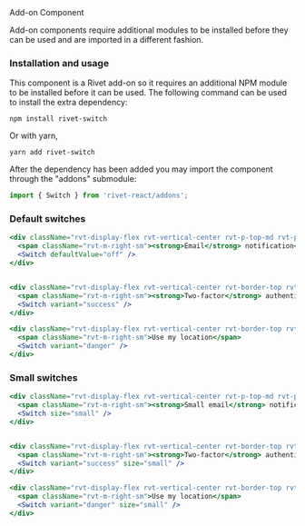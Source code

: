 <div class="rvt-alert rvt-alert--error rvt-m-bottom-lg" role="alert" aria-labelledby="error-alert-title">
    <span class="rvt-alert__title" id="error-alert-title">Add-on Component</span>
    <p class="rvt-alert__message">Add-on components require additional modules to be installed before they can be used and are imported in a different fashion.</p>
</div>

### Installation and usage

This component is a Rivet add-on so it requires an additional NPM module to be installed before it can be used.  The following command can be used to install the extra dependency:

```shell
npm install rivet-switch
```

 Or with yarn,

```shell
yarn add rivet-switch
```

After the dependency has been added you may import the component through the "addons" submodule:

```javascript static
import { Switch } from 'rivet-react/addons';
```

### Default switches

```jsx
<div className="rvt-display-flex rvt-vertical-center rvt-p-top-md rvt-p-bottom-md">
  <span className="rvt-m-right-sm"><strong>Email</strong> notification</span>
  <Switch defaultValue="off" />
</div>


<div className="rvt-display-flex rvt-vertical-center rvt-border-top rvt-p-top-md rvt-p-bottom-md">
  <span className="rvt-m-right-sm"><strong>Two-factor</strong> authenticaton <a href="#">What is this?</a></span>
  <Switch variant="success" />
</div>

<div className="rvt-display-flex rvt-vertical-center rvt-border-top rvt-p-top-md rvt-p-bottom-md">
  <span className="rvt-m-right-sm">Use my location</span>
  <Switch variant="danger" />
</div>
```

### Small switches

```jsx
<div className="rvt-display-flex rvt-vertical-center rvt-p-top-md rvt-p-bottom-md">
  <span className="rvt-m-right-sm"><strong>Small email</strong> notification</span>
  <Switch size="small" />
</div>


<div className="rvt-display-flex rvt-vertical-center rvt-border-top rvt-p-top-md rvt-p-bottom-md">
  <span className="rvt-m-right-sm"><strong>Two-factor</strong> authenticaton <a href="#">What is this?</a></span>
  <Switch variant="success" size="small" />
</div>

<div className="rvt-display-flex rvt-vertical-center rvt-border-top rvt-p-top-md rvt-p-bottom-md">
  <span className="rvt-m-right-sm">Use my location</span>
  <Switch variant="danger" size="small" />
</div>
```
